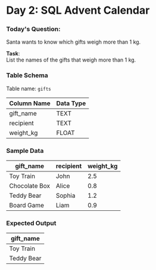 # Day 2: SQL Advent Calendar

### Today's Question:
Santa wants to know which gifts weigh more than 1 kg.

**Task**:  
List the names of the gifts that weigh more than 1 kg.

### Table Schema
Table name: `gifts`

| Column Name   | Data Type |
|---------------|-----------|
| gift_name     | TEXT      |
| recipient     | TEXT      |
| weight_kg     | FLOAT     |

### Sample Data

| gift_name      | recipient | weight_kg |
|----------------|-----------|-----------|
| Toy Train      | John      | 2.5       |
| Chocolate Box  | Alice     | 0.8       |
| Teddy Bear     | Sophia    | 1.2       |
| Board Game     | Liam      | 0.9       |

### Expected Output

| gift_name     |
|---------------|
| Toy Train     |
| Teddy Bear    |
